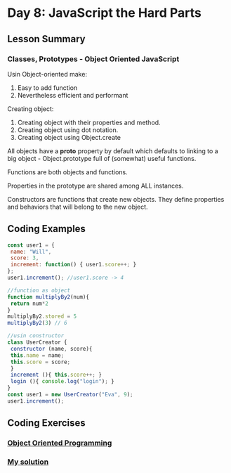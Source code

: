
# Day 8: JavaScript the Hard Parts

## Lesson Summary
### Classes, Prototypes - Object Oriented JavaScript
Usin Object-oriented make:
1. Easy to add function
2. Nevertheless efficient and performant
 

Creating object:
1. Creating object with their properties and method.
2. Creating object using dot notation.
3. Creating object using Object.create

All objects have a __proto__ property by default which defaults to linking to a big object - Object.prototype full of (somewhat) useful functions.

Functions are both objects and functions.

Properties in the prototype are shared among ALL instances.

Constructors are functions that create new objects. They define properties and behaviors that will belong to the new object. 

## Coding Examples

```javascript
const user1 = {
 name: "Will",
 score: 3,
 increment: function() { user1.score++; }
};
user1.increment(); //user1.score -> 4

//function as object
function multiplyBy2(num){
 return num*2
}
multiplyBy2.stored = 5
multiplyBy2(3) // 6

//usin constructor
class UserCreator {
 constructor (name, score){
 this.name = name;
 this.score = score;
 }
 increment (){ this.score++; }
 login (){ console.log("login"); }
}
const user1 = new UserCreator("Eva", 9);
user1.increment();

```


## Coding Exercises
### [ Object Oriented Programming](https://github.com/orjwan-alrajaby/gsg-expressjs-backend-training-2023/blob/main/learning-sprint-1/week2-day4-tasks/tasks.md)

### [My solution](https://www.freecodecamp.org/baraa_alsaeed)
